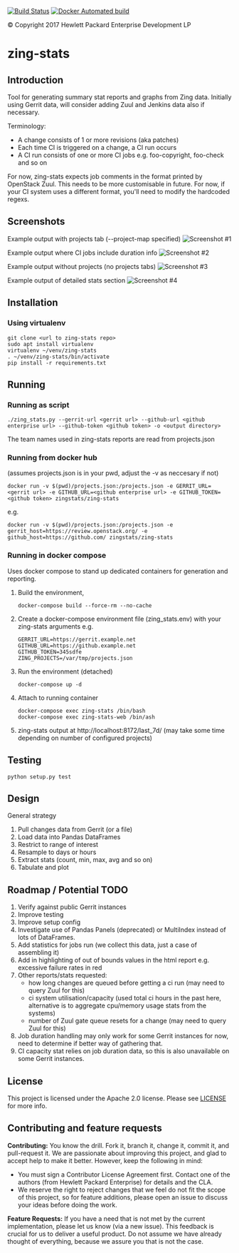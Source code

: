 [![Build Status](https://travis-ci.org/HewlettPackard/zing-stats.svg?branch=master)](https://travis-ci.org/HewlettPackard/zing-stats)
[![Docker Automated build](https://img.shields.io/docker/automated/zingstats/zing-stats.svg?maxAge=2592000?style=plastic)](https://hub.docker.com/r/zingstats/zing-stats/)

&copy; Copyright 2017 Hewlett Packard Enterprise Development LP

# zing-stats

## Introduction

Tool for generating summary stat reports and graphs from Zing data. Initially using Gerrit data, will consider adding Zuul and Jenkins data also if necessary.

Terminology:
- A change consists of 1 or more revisions (aka patches)
- Each time CI is triggered on a change, a CI run occurs
- A CI run consists of one or more CI jobs e.g. foo-copyright, foo-check and so on

For now, zing-stats expects job comments in the format printed by OpenStack Zuul. This needs to be more customisable in future. For now, if your
CI system uses a different format, you'll need to modify the hardcoded regexs.

## Screenshots

Example output with projects tab (--project-map specified)
![Screenshot #1](docs/screenshots/projects.png "Screenshot - example output with projects tab (--project-map specified)")

Example output where CI jobs include duration info
![Screenshot #2](docs/screenshots/capacity_duration.png "Screenshot - example output where CI jobs include duration info")

Example output without projects (no projects tabs)
![Screenshot #3](docs/screenshots/no_projects.png "Screenshot - example output without projects (no projects tabs)")

Example output of detailed stats section
![Screenshot #4](docs/screenshots/detailed_stats.png "Screenshot - example output of detailed stats section")

## Installation
### Using virtualenv

```
git clone <url to zing-stats repo>
sudo apt install virtualenv
virtualenv ~/venv/zing-stats
. ~/venv/zing-stats/bin/activate
pip install -r requirements.txt
```

## Running

### Running as script

```
./zing_stats.py --gerrit-url <gerrit url> --github-url <github enterprise url> --github-token <github token> -o <output directory>
```

The team names used in zing-stats reports are read from projects.json

### Running from docker hub
(assumes projects.json is in your pwd, adjust the -v as neccesary if not)

```
docker run -v $(pwd)/projects.json:/projects.json -e GERRIT_URL=<gerrit url> -e GITHUB_URL=<github enterprise url> -e GITHUB_TOKEN=<github token> zingstats/zing-stats
```

e.g.

```
docker run -v $(pwd)/projects.json:/projects.json -e gerrit_host=https://review.openstack.org/ -e github_host=https://github.com/ zingstats/zing-stats
```

### Running in docker compose

Uses docker compose to stand up dedicated containers for generation and
reporting.

1. Build the environment,
    ```
    docker-compose build --force-rm --no-cache
    ```
2. Create a docker-compose environment file (zing_stats.env) with your zing-stats arguments e.g.
    ```
    GERRIT_URL=https://gerrit.example.net
    GITHUB_URL=https://github.example.net
    GITHUB_TOKEN=345sdfe
    ZING_PROJECTS=/var/tmp/projects.json
    ```
3. Run the environment (detached)
    ```
    docker-compose up -d
    ```
4. Attach to running container
    ```
    docker-compose exec zing-stats /bin/bash
    docker-compose exec zing-stats-web /bin/ash
    ```
5. zing-stats output at http://localhost:8172/last_7d/ (may take some time depending on number of configured projects)


## Testing

```
python setup.py test
```

## Design
General strategy

1. Pull changes data from Gerrit (or a file)
2. Load data into Pandas DataFrames
3. Restrict to range of interest
4. Resample to days or hours
5. Extract stats (count, min, max, avg and so on)
6. Tabulate and plot

## Roadmap / Potential TODO

1. Verify against public Gerrit instances
2. Improve testing
3. Improve setup config
4. Investigate use of Pandas Panels (deprecated) or MultiIndex instead of lots of DataFrames.
5. Add statistics for jobs run (we collect this data, just a case of assembling it)
6. Add in highlighting of out of bounds values in the html report e.g. excessive failure rates in red
7. Other reports/stats requested:
    * how long changes are queued before getting a ci run (may need to query Zuul for this)
    * ci system utilisation/capacity (used total ci hours in the past here, alternative is to aggregate cpu/memory usage stats from the systems)
    * number of Zuul gate queue resets for a change (may need to query Zuul for this)
8. Job duration handling may only work for some Gerrit instances for now, need to determine if better way of gathering that.
9. CI capacity stat relies on job duration data, so this is also unavailable on some Gerrit instances.

## License
This project is licensed under the Apache 2.0 license. Please see [LICENSE](LICENSE) for more info.

## Contributing and feature requests
**Contributing:** You know the drill. Fork it, branch it, change it, commit it, and pull-request it.
We are passionate about improving this project, and glad to accept help to make it better. However, keep the following in mind:

 - You must sign a Contributor License Agreement first. Contact one of the authors (from Hewlett Packard Enterprise) for details and the CLA.
 - We reserve the right to reject changes that we feel do not fit the scope of this project, so for feature additions, please open an issue to discuss your ideas before doing the work.

**Feature Requests:** If you have a need that is not met by the current implementation, please let us know (via a new issue).
This feedback is crucial for us to deliver a useful product. Do not assume we have already thought of everything, because we assure you that is not the case.
